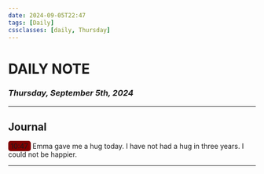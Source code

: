 ```yaml
---
date: 2024-09-05T22:47
tags: [Daily]
cssclasses: [daily, Thursday]
---
```


# DAILY NOTE

### _Thursday, September 5th, 2024_

---

## Journal

<span style="background-color: maroon; border-radius: 5px; padding: 2px 5px;">10:47</span>
Emma gave me a hug today. I have not had a hug in three years. I could not be happier.

---


